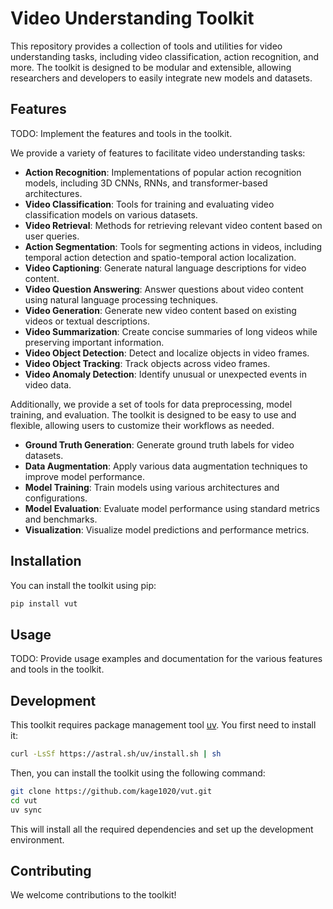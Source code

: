 # Video Understanding Toolkit

This repository provides a collection of tools and utilities for video understanding tasks, including video classification, action recognition, and more. The toolkit is designed to be modular and extensible, allowing researchers and developers to easily integrate new models and datasets.

## Features

TODO: Implement the features and tools in the toolkit.

We provide a variety of features to facilitate video understanding tasks:

- **Action Recognition**: Implementations of popular action recognition models, including 3D CNNs, RNNs, and transformer-based architectures.
- **Video Classification**: Tools for training and evaluating video classification models on various datasets.
- **Video Retrieval**: Methods for retrieving relevant video content based on user queries.
- **Action Segmentation**: Tools for segmenting actions in videos, including temporal action detection and spatio-temporal action localization.
- **Video Captioning**: Generate natural language descriptions for video content.
- **Video Question Answering**: Answer questions about video content using natural language processing techniques.
- **Video Generation**: Generate new video content based on existing videos or textual descriptions.
- **Video Summarization**: Create concise summaries of long videos while preserving important information.
- **Video Object Detection**: Detect and localize objects in video frames.
- **Video Object Tracking**: Track objects across video frames.
- **Video Anomaly Detection**: Identify unusual or unexpected events in video data.

Additionally, we provide a set of tools for data preprocessing, model training, and evaluation. The toolkit is designed to be easy to use and flexible, allowing users to customize their workflows as needed.

- **Ground Truth Generation**: Generate ground truth labels for video datasets.
- **Data Augmentation**: Apply various data augmentation techniques to improve model performance.
- **Model Training**: Train models using various architectures and configurations.
- **Model Evaluation**: Evaluate model performance using standard metrics and benchmarks.
- **Visualization**: Visualize model predictions and performance metrics.

## Installation

You can install the toolkit using pip:

```bash
pip install vut
```

## Usage

TODO: Provide usage examples and documentation for the various features and tools in the toolkit.

## Development

This toolkit requires package management tool [uv](https://docs.astral.sh/uv). You first need to install it:

```bash
curl -LsSf https://astral.sh/uv/install.sh | sh
```

Then, you can install the toolkit using the following command:

```bash
git clone https://github.com/kage1020/vut.git
cd vut
uv sync
```

This will install all the required dependencies and set up the development environment.

## Contributing

We welcome contributions to the toolkit!
